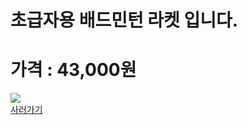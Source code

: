 
<html>
<body>
<H1>초급자용 배드민턴 라켓 입니다.</H1>
<H1>가격 : 43,000원</H1>
<div>
<img src="http://postfiles13.naver.net/20150530_108/ioio9961_1432975754592riEdp_JPEG/%B6%F3%C4%CF%BB%E7%C1%F81.jpg?type=w3" />
</div>
<a href ="http://www.badmintonmarket.co.kr/front/productdetail.php?productcode=047005006000000011&code=047002001000&sort=">사러가기</a>
</body>
</html>
